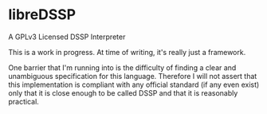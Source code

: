 # libreDSSP
A GPLv3 Licensed DSSP Interpreter

This is a work in progress. At time of writing, it's really just a framework.

One barrier that I'm running into is the difficulty of finding a clear and unambiguous specification for this language.
Therefore I will not assert that this implementation is compliant with any official standard (if any even exist) only that it is close enough to be called DSSP and that it is reasonably practical.
